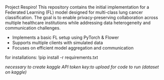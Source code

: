 Project Respiro!
This repository contains the initial implementation for a Federated Learning (FL) model designed for multi-class lung cancer classification. 
The goal is to enable privacy-preserving collaboration across multiple healthcare institutions while addressing data heterogeneity and communication challenges.

- Implements a basic FL setup using PyTorch & Flower
- Supports multiple clients with simulated data
- Focuses on efficient model aggregation and communication

for installations:
!pip install -r requirements.txt

*necessary to create kaggle API token key:to upload for code to run (dataset on kaggle)*

